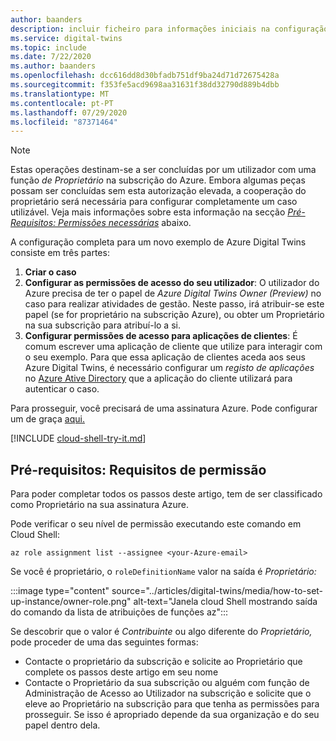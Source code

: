 ```yaml
---
author: baanders
description: incluir ficheiro para informações iniciais na configuração Azure Digital Twins
ms.service: digital-twins
ms.topic: include
ms.date: 7/22/2020
ms.author: baanders
ms.openlocfilehash: dcc616dd8d30bfadb751df9ba24d71d72675428a
ms.sourcegitcommit: f353fe5acd9698aa31631f38dd32790d889b4dbb
ms.translationtype: MT
ms.contentlocale: pt-PT
ms.lasthandoff: 07/29/2020
ms.locfileid: "87371464"
---
```

>[!NOTE]
>Estas operações destinam-se a ser concluídas por um utilizador com uma função *de Proprietário* na subscrição do Azure. Embora algumas peças possam ser concluídas sem esta autorização elevada, a cooperação do proprietário será necessária para configurar completamente um caso utilizável. Veja mais informações sobre esta informação na secção [*Pré-Requisitos: Permissões necessárias*](#prerequisites-permission-requirements) abaixo.

A configuração completa para um novo exemplo de Azure Digital Twins consiste em três partes:
1. **Criar o caso**
2. **Configurar as permissões de acesso do seu utilizador**: O utilizador do Azure precisa de ter o papel de *Azure Digital Twins Owner (Preview)* no caso para realizar atividades de gestão. Neste passo, irá atribuir-se este papel (se for proprietário na subscrição Azure), ou obter um Proprietário na sua subscrição para atribuí-lo a si.
3. **Configurar permissões de acesso para aplicações de clientes**: É comum escrever uma aplicação de cliente que utilize para interagir com o seu exemplo. Para que essa aplicação de clientes aceda aos seus Azure Digital Twins, é necessário configurar um *registo de aplicações* no [Azure Ative Directory](../articles/active-directory/fundamentals/active-directory-whatis.md) que a aplicação do cliente utilizará para autenticar o caso.

Para prosseguir, você precisará de uma assinatura Azure. Pode configurar um de graça [aqui.](https://azure.microsoft.com/free/?WT.mc_id=A261C142F)

[!INCLUDE [cloud-shell-try-it.md](cloud-shell-try-it.md)]

## <a name="prerequisites-permission-requirements"></a>Pré-requisitos: Requisitos de permissão

Para poder completar todos os passos deste artigo, tem de ser classificado como Proprietário na sua assinatura Azure. 

Pode verificar o seu nível de permissão executando este comando em Cloud Shell:

```azurecli-interactive
az role assignment list --assignee <your-Azure-email>
```

Se você é proprietário, o `roleDefinitionName` valor na saída é *Proprietário:*

:::image type="content" source="../articles/digital-twins/media/how-to-set-up-instance/owner-role.png" alt-text="Janela cloud Shell mostrando saída do comando da lista de atribuições de funções az":::

Se descobrir que o valor é *Contribuinte* ou algo diferente do *Proprietário,* pode proceder de uma das seguintes formas:
* Contacte o proprietário da subscrição e solicite ao Proprietário que complete os passos deste artigo em seu nome
* Contacte o Proprietário da sua subscrição ou alguém com função de Administração de Acesso ao Utilizador na subscrição e solicite que o eleve ao Proprietário na subscrição para que tenha as permissões para prosseguir. Se isso é apropriado depende da sua organização e do seu papel dentro dela.
